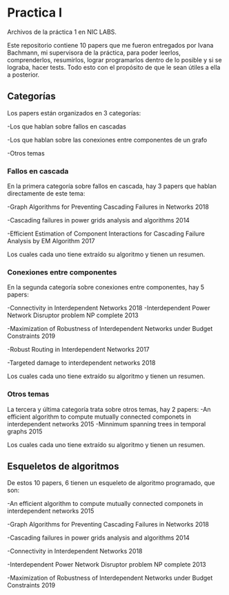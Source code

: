 # Practica I
 Archivos de la práctica 1 en NIC LABS.
 
 Este repositorio contiene 10 papers que me fueron entregados por Ivana Bachmann, mi supervisora de la práctica, para poder leerlos, comprenderlos, resumirlos, lograr programarlos dentro de lo posible y si se lograba, hacer tests. Todo esto con el propósito de que le sean útiles a ella a posterior.
 
 ## Categorías
 
Los papers están organizados en 3 categorías:

-Los que hablan sobre fallos en cascadas

-Los que hablan sobre las conexiones entre componentes de un grafo

-Otros temas

### Fallos en cascada

En la primera categoría sobre fallos en cascada, hay 3 papers que hablan directamente de este tema:

-Graph Algorithms for Preventing Cascading Failures in Networks 2018

-Cascading failures in power grids analysis and algorithms 2014

-Efficient Estimation of Component Interactions for Cascading Failure Analysis by EM Algorithm 2017


Los cuales cada uno tiene extraído su algoritmo y tienen un resumen.

### Conexiones entre componentes

En la segunda categoría sobre conexiones entre componentes, hay 5 papers:

-Connectivity in Interdependent Networks 2018
-Interdependent Power Network Disruptor problem NP complete 2013

-Maximization of Robustness of Interdependent Networks under Budget Constraints 2019

-Robust Routing in Interdependent Networks 2017

-Targeted damage to interdependent networks 2018

Los cuales cada uno tiene extraído su algoritmo y tienen un resumen.

### Otros temas

La tercera y última categoría trata sobre otros temas, hay 2 papers:
-An efficient algorithm to compute mutually connected componets in interdependent networks 2015
-Minnimum spanning trees in temporal graphs 2015

Los cuales cada uno tiene extraído su algoritmo y tienen un resumen.

## Esqueletos de algoritmos

De estos 10 papers, 6 tienen un esqueleto de algoritmo programado, que son:

-An efficient algorithm to compute mutually connected componets in interdependent networks 2015

-Graph Algorithms for Preventing Cascading Failures in Networks 2018

-Cascading failures in power grids analysis and algorithms 2014

-Connectivity in Interdependent Networks 2018

-Interdependent Power Network Disruptor problem NP complete 2013

-Maximization of Robustness of Interdependent Networks under Budget Constraints 2019

